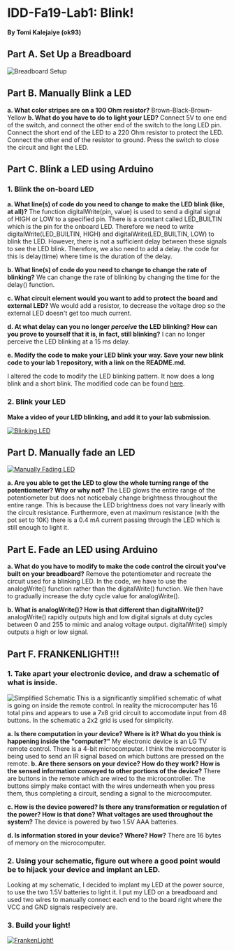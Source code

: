 # IDD-Fa19-Lab1: Blink!

**By Tomi Kalejaiye (ok93)**

## Part A. Set Up a Breadboard

![Breadboard Setup](https://imgur.com/1KFqRzd.jpg)


## Part B. Manually Blink a LED

**a. What color stripes are on a 100 Ohm resistor?**
     Brown-Black-Brown-Yellow
**b. What do you have to do to light your LED?**
     Connect 5V to one end of the switch, and connect the other end of the switch to the long LED pin. 
     Connect the short end of the LED to a 220 Ohm resistor to protect the LED. Connect the other end of the 
     resistor to ground. Press the switch to close the circuit and light the LED.

## Part C. Blink a LED using Arduino

### 1. Blink the on-board LED

**a. What line(s) of code do you need to change to make the LED blink (like, at all)?**
     The function digitalWrite(pin, value) is used to send a digital signal of HIGH or LOW to 
     a specified pin. There is a constant called LED_BUILTIN which is the pin for the onboard LED. Therefore we
     need to write digitalWrite(LED_BUILTIN, HIGH) and digitalWrite(LED_BUILTIN, LOW) to blink the LED. However,
     there is not a sufficient delay between these signals to see the LED blink. Therefore, we also need to add a delay.
     the code for this is delay(time) where time is the duration of the delay.
     
**b. What line(s) of code do you need to change to change the rate of blinking?**
     We can change the rate of blinking by changing the time for the delay() function.
     
**c. What circuit element would you want to add to protect the board and external LED?**
     We would add a resistor, to decrease the voltage drop so the external LED doesn't get too much current.
     
**d. At what delay can you no longer *perceive* the LED blinking? How can you prove to yourself that it is, in fact, still blinking?**
     I can no longer perceive the LED blinking at a 15 ms delay. 

**e. Modify the code to make your LED blink your way. Save your new blink code to your lab 1 repository, with a link on the README.md.**

I altered the code to modify the LED blinking pattern. It now does a long blink and a short blink. The modified code can be found [here](https://github.com/TomiKalejaiye/IDD-Fa18-Lab1/blob/master/blink_test.ino).


### 2. Blink your LED

**Make a video of your LED blinking, and add it to your lab submission.**

[![Blinking LED](http://img.youtube.com/vi/_GrkOeRKUgA/0.jpg)](http://www.youtube.com/watch?v=_GrkOeRKUgA)


## Part D. Manually fade an LED
[![Manually Fading LED](http://img.youtube.com/vi/ntJFSfLj9LU/0.jpg)](https://www.youtube.com/watch?v=ntJFSfLj9LU)

**a. Are you able to get the LED to glow the whole turning range of the potentiometer? Why or why not?**
     The LED glows the entire range of the potentiometer but does not noticebaly change brightness throughout the entire            range. This is because the LED brightness does not vary linearly with the circuit resistance. Furthermore, even at            maximum resistance (with the pot set to 10K) there is a 0.4 mA current passing through the LED which is still enough to        light it.

## Part E. Fade an LED using Arduino

**a. What do you have to modify to make the code control the circuit you've built on your breadboard?**
     Remove the potentiometer and recreate the circuit used for a blinking LED. In the code, we have to use the analogWrite()
     function rather than the digitalWrite() function. We then have to gradually increase the duty cycle value for                  analogWrite().

**b. What is analogWrite()? How is that different than digitalWrite()?**
     analogWrite() rapidly outputs high and low digital signals at duty cycles between 0 and 255 to mimic and analog voltage        output. digitalWrite() simply outputs a high or low signal.

## Part F. FRANKENLIGHT!!!

### 1. Take apart your electronic device, and draw a schematic of what is inside.
   ![Simplified Schematic](https://imgur.com/ua4JmAi.png)
   This is a significantly simplified schematic of what is going on inside the remote control. In reality the microcomputer  has 16 total pins and appears to use a 7x8 grid circuit to accomodate input from 48 buttons. In the schematic a 2x2 grid is used for simplicity.

**a. Is there computation in your device? Where is it? What do you think is happening inside the "computer?"**
     My electronic device is an LG TV remote control. There is a 4-bit microcomputer. I think the microcomputer is being used      to send an IR signal based on which buttons are pressed on the remote.
**b. Are there sensors on your device? How do they work? How is the sensed information conveyed to other portions of the device?**
     There are buttons in the remote which are wired to the microcontroller. The buttons simply make contact with the wires       underneath when you press them, thus completing a circuit, sending a signal to the microcomputer.

**c. How is the device powered? Is there any transformation or regulation of the power? How is that done? What voltages are used throughout the system?**
     The device is powered by two 1.5V AAA batteries. 

**d. Is information stored in your device? Where? How?**
     There are 16 bytes of memory on the microcomputer. 

### 2. Using your schematic, figure out where a good point would be to hijack your device and implant an LED.

   Looking at my schematic, I decided to implant my LED at the power source, to use the two 1.5V batteries to light it. I put my LED on a breadboard and used two wires to manually connect each end to the board right where the VCC and GND signals respecively are.

### 3. Build your light!

[![FrankenLight!](http://img.youtube.com/vi/cQ9g7yAQ0LE/0.jpg)](https://www.youtube.com/watch?v=cQ9g7yAQ0LE)
